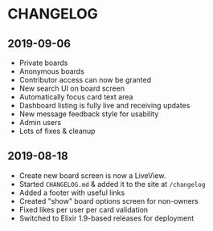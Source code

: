 # CHANGELOG

## 2019-09-06

* Private boards
* Anonymous boards
* Contributor access can now be granted
* New search UI on board screen
* Automatically focus card text area
* Dashboard listing is fully live and receiving updates
* New message feedback style for usability
* Admin users
* Lots of fixes & cleanup

## 2019-08-18

* Create new board screen is now a LiveView.
* Started `CHANGELOG.md` & added it to the site at `/changelog`
* Added a footer with useful links
* Created "show" board options screen for non-owners
* Fixed likes per user per card validation
* Switched to Elixir 1.9-based releases for deployment
